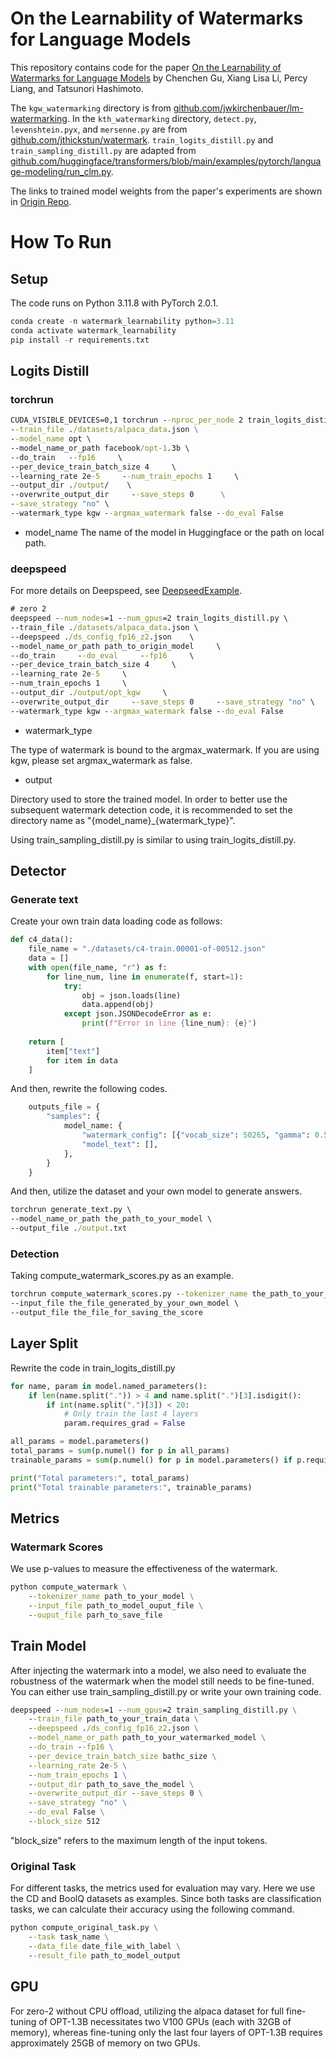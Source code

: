 # On the Learnability of Watermarks for Language Models

This repository contains code for the paper [On the Learnability of Watermarks for Language Models](https://arxiv.org/abs/2312.04469) by Chenchen Gu, Xiang Lisa Li, Percy Liang, and Tatsunori Hashimoto.

The `kgw_watermarking` directory is from [github.com/jwkirchenbauer/lm-watermarking](https://github.com/jwkirchenbauer/lm-watermarking). In the `kth_watermarking` directory, `detect.py`, `levenshtein.pyx`, and `mersenne.py` are from [github.com/jthickstun/watermark](https://github.com/jthickstun/watermark). `train_logits_distill.py` and `train_sampling_distill.py` are adapted from [github.com/huggingface/transformers/blob/main/examples/pytorch/language-modeling/run_clm.py](https://github.com/huggingface/transformers/blob/main/examples/pytorch/language-modeling/run_clm.py).

The links to trained model weights from the paper's experiments are shown in [Origin Repo](https://github.com/chenchenygu/watermark-learnability).

# How To Run

## Setup

The code runs on Python 3.11.8 with PyTorch 2.0.1.

```python
conda create -n watermark_learnability python=3.11
conda activate watermark_learnability
pip install -r requirements.txt
```

## Logits Distill

### torchrun
```cmd
CUDA_VISIBLE_DEVICES=0,1 torchrun --nproc_per_node 2 train_logits_distill.py \
--train_file ./datasets/alpaca_data.json \
--model_name opt \ 
--model_name_or_path facebook/opt-1.3b \ 
--do_train   --fp16     \ 
--per_device_train_batch_size 4     \ 
--learning_rate 2e-5     --num_train_epochs 1     \ 
--output_dir ./output/    \ 
--overwrite_output_dir     --save_steps 0      \
--save_strategy "no" \ 
--watermark_type kgw --argmax_watermark false --do_eval False
```
- model_name The name of the model in Huggingface or the path on local path.
### deepspeed

For more details on Deepspeed, see [DeepseedExample](https://github.com/microsoft/DeepSpeedExamples).
```cmd
# zero 2
deepspeed --num_nodes=1 --num_gpus=2 train_logits_distill.py \ 
--train_file ./datasets/alpaca_data.json \ 
--deepspeed ./ds_config_fp16_z2.json    \ 
--model_name_or_path path_to_origin_model     \ 
--do_train     --do_eval     --fp16     \ 
--per_device_train_batch_size 4     \ 
--learning_rate 2e-5     \ 
--num_train_epochs 1     \ 
--output_dir ./output/opt_kgw     \ 
--overwrite_output_dir     --save_steps 0     --save_strategy "no" \ 
--watermark_type kgw --argmax_watermark false --do_eval False
```

- watermark_type 

The type of watermark is bound to the argmax_watermark. If you are using kgw, please set argmax_watermark as false.
- output

Directory used to store the trained model. In order to better use the subsequent watermark detection code, it is recommended to set the directory name as "\{model_name\}_\{watermark_type\}".

Using train_sampling_distill.py is similar to using train_logits_distill.py.

## Detector

### Generate text

Create your own train data loading code as follows:
```python
def c4_data():
    file_name = "./datasets/c4-train.00001-of-00512.json"
    data = []
    with open(file_name, "r") as f:
        for line_num, line in enumerate(f, start=1):
            try:
                obj = json.loads(line)
                data.append(obj)
            except json.JSONDecodeError as e:
                print(f"Error in line {line_num}: {e}")
    
    return [
        item["text"]
        for item in data
    ]
```
And then, rewrite the following codes.
```python
    outputs_file = {
        "samples": {
            model_name: {
                "watermark_config": [{"vocab_size": 50265, "gamma": 0.5, "delta": 2.0, "seeding_scheme": "simple_1", "hash_key": 15485863, "select_green_tokens": True}],
                "model_text": [],
            },
        }
    }
```

And then, utilize the dataset and your own model to generate answers.

```cmd
torchrun generate_text.py \ 
--model_name_or_path the_path_to_your_model \ 
--output_file ./output.txt
```

### Detection

Taking compute_watermark_scores.py as an example.
```cmd
torchrun compute_watermark_scores.py --tokenizer_name the_path_to_your_model \ 
--input_file the_file_generated_by_your_own_model \ 
--output_file the_file_for_saving_the_score
```

## Layer Split

Rewrite the code in train_logits_distill.py
```python
for name, param in model.named_parameters():
    if len(name.split(".")) > 4 and name.split(".")[3].isdigit():
        if int(name.split(".")[3]) < 20:
            # Only train the last 4 layers
            param.requires_grad = False

all_params = model.parameters()
total_params = sum(p.numel() for p in all_params)
trainable_params = sum(p.numel() for p in model.parameters() if p.requires_grad)

print("Total parameters:", total_params)
print("Total trainable parameters:", trainable_params)
```

## Metrics

### Watermark Scores
We use p-values to measure the effectiveness of the watermark.

```cmd
python compute_watermark \
    --tokenizer_name path_to_your_model \
    --input_file path_to_model_ouput_file \
    --ouput_file parh_to_save_file
```

## Train Model
After injecting the watermark into a model, we also need to evaluate the robustness of the watermark when the model still needs to be fine-tuned.
You can either use train_sampling_distill.py or write your own training code.
```cmd
deepspeed --num_nodes=1 --num_gpus=2 train_sampling_distill.py \
    --train_file path_to_your_train_data \
    --deepspeed ./ds_config_fp16_z2.json \
    --model_name_or_path path_to_your_watermarked_model \
    --do_train --fp16 \
    --per_device_train_batch_size bathc_size \
    --learning_rate 2e-5 \
    --num_train_epochs 1 \
    --output_dir path_to_save_the_model \
    --overwrite_output_dir --save_steps 0 \
    --save_strategy "no" \
    --do_eval False \
    --block_size 512
```
"block_size" refers to the maximum length of the input tokens.

### Original Task
For different tasks, the metrics used for evaluation may vary. Here we use the CD and BoolQ datasets as examples. 
Since both tasks are classification tasks, we can calculate their accuracy using the following command.
```cmd
python compute_original_task.py \
    --task task_name \
    --data_file date_file_with_label \
    --result_file path_to_model_output
```

## GPU

For zero-2 without CPU offload, utilizing the alpaca dataset for full fine-tuning of OPT-1.3B necessitates two V100 GPUs (each with 32GB of memory), whereas fine-tuning only the last four layers of OPT-1.3B requires approximately 25GB of memory on two GPUs.
